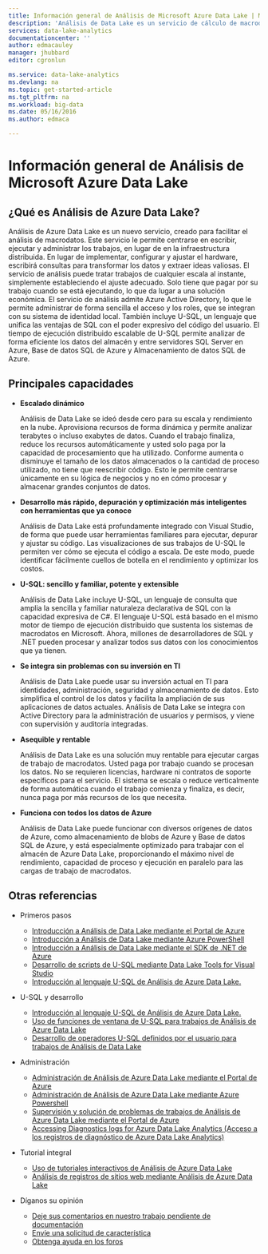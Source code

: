 ```yaml
---
title: Información general de Análisis de Microsoft Azure Data Lake | Microsoft Docs
description: 'Análisis de Data Lake es un servicio de cálculo de macrodatos de Azure que le permite usar datos para impulsar el negocio con los conocimientos adquiridos de los datos en la nube, independientemente de dónde se encuentren y de su tamaño. Análisis de Data Lake lo permite de la forma más sencilla, escalable y económica posible. '
services: data-lake-analytics
documentationcenter: ''
author: edmacauley
manager: jhubbard
editor: cgronlun

ms.service: data-lake-analytics
ms.devlang: na
ms.topic: get-started-article
ms.tgt_pltfrm: na
ms.workload: big-data
ms.date: 05/16/2016
ms.author: edmaca

---
```

# Información general de Análisis de Microsoft Azure Data Lake
## ¿Qué es Análisis de Azure Data Lake?
Análisis de Azure Data Lake es un nuevo servicio, creado para facilitar el análisis de macrodatos. Este servicio le permite centrarse en escribir, ejecutar y administrar los trabajos, en lugar de en la infraestructura distribuida. En lugar de implementar, configurar y ajustar el hardware, escribirá consultas para transformar los datos y extraer ideas valiosas. El servicio de análisis puede tratar trabajos de cualquier escala al instante, simplemente estableciendo el ajuste adecuado. Solo tiene que pagar por su trabajo cuando se está ejecutando, lo que da lugar a una solución económica. El servicio de análisis admite Azure Active Directory, lo que le permite administrar de forma sencilla el acceso y los roles, que se integran con su sistema de identidad local. También incluye U-SQL, un lenguaje que unifica las ventajas de SQL con el poder expresivo del código del usuario. El tiempo de ejecución distribuido escalable de U-SQL permite analizar de forma eficiente los datos del almacén y entre servidores SQL Server en Azure, Base de datos SQL de Azure y Almacenamiento de datos SQL de Azure.

## Principales capacidades
* **Escalado dinámico**
  
    Análisis de Data Lake se ideó desde cero para su escala y rendimiento en la nube. Aprovisiona recursos de forma dinámica y permite analizar terabytes o incluso exabytes de datos. Cuando el trabajo finaliza, reduce los recursos automáticamente y usted solo paga por la capacidad de procesamiento que ha utilizado. Conforme aumenta o disminuye el tamaño de los datos almacenados o la cantidad de proceso utilizado, no tiene que reescribir código. Esto le permite centrarse únicamente en su lógica de negocios y no en cómo procesar y almacenar grandes conjuntos de datos.
* **Desarrollo más rápido, depuración y optimización más inteligentes con herramientas que ya conoce**
  
    Análisis de Data Lake está profundamente integrado con Visual Studio, de forma que puede usar herramientas familiares para ejecutar, depurar y ajustar su código. Las visualizaciones de sus trabajos de U-SQL le permiten ver cómo se ejecuta el código a escala. De este modo, puede identificar fácilmente cuellos de botella en el rendimiento y optimizar los costos.
* **U-SQL: sencillo y familiar, potente y extensible**
  
    Análisis de Data Lake incluye U-SQL, un lenguaje de consulta que amplia la sencilla y familiar naturaleza declarativa de SQL con la capacidad expresiva de C#. El lenguaje U-SQL está basado en el mismo motor de tiempo de ejecución distribuido que sustenta los sistemas de macrodatos en Microsoft. Ahora, millones de desarrolladores de SQL y .NET pueden procesar y analizar todos sus datos con los conocimientos que ya tienen.
* **Se integra sin problemas con su inversión en TI**
  
    Análisis de Data Lake puede usar su inversión actual en TI para identidades, administración, seguridad y almacenamiento de datos. Esto simplifica el control de los datos y facilita la ampliación de sus aplicaciones de datos actuales. Análisis de Data Lake se integra con Active Directory para la administración de usuarios y permisos, y viene con supervisión y auditoría integradas.
* **Asequible y rentable**
  
    Análisis de Data Lake es una solución muy rentable para ejecutar cargas de trabajo de macrodatos. Usted paga por trabajo cuando se procesan los datos. No se requieren licencias, hardware ni contratos de soporte específicos para el servicio. El sistema se escala o reduce verticalmente de forma automática cuando el trabajo comienza y finaliza, es decir, nunca paga por más recursos de los que necesita.
* **Funciona con todos los datos de Azure**
  
    Análisis de Data Lake puede funcionar con diversos orígenes de datos de Azure, como almacenamiento de blobs de Azure y Base de datos SQL de Azure, y está especialmente optimizado para trabajar con el almacén de Azure Data Lake, proporcionando el máximo nivel de rendimiento, capacidad de proceso y ejecución en paralelo para las cargas de trabajo de macrodatos.

## Otras referencias
* Primeros pasos
  
  * [Introducción a Análisis de Data Lake mediante el Portal de Azure](data-lake-analytics-get-started-portal.md)
  * [Introducción a Análisis de Data Lake mediante Azure PowerShell](data-lake-analytics-get-started-powershell.md)
  * [Introducción a Análisis de Data Lake mediante el SDK de .NET de Azure](data-lake-analytics-get-started-net-sdk.md)
  * [Desarrollo de scripts de U-SQL mediante Data Lake Tools for Visual Studio](data-lake-analytics-data-lake-tools-get-started.md)
  * [Introducción al lenguaje U-SQL de Análisis de Azure Data Lake.](data-lake-analytics-u-sql-get-started.md)
* U-SQL y desarrollo
  
  * [Introducción al lenguaje U-SQL de Análisis de Azure Data Lake.](data-lake-analytics-u-sql-get-started.md)
  * [Uso de funciones de ventana de U-SQL para trabajos de Análisis de Azure Data Lake](data-lake-analytics-use-window-functions.md)
  * [Desarrollo de operadores U-SQL definidos por el usuario para trabajos de Análisis de Data Lake](data-lake-analytics-u-sql-develop-user-defined-operators.md)
* Administración
  
  * [Administración de Análisis de Azure Data Lake mediante el Portal de Azure](data-lake-analytics-manage-use-portal.md)
  * [Administración de Análisis de Azure Data Lake mediante Azure Powershell](data-lake-analytics-manage-use-powershell.md)
  * [Supervisión y solución de problemas de trabajos de Análisis de Azure Data Lake mediante el Portal de Azure](data-lake-analytics-monitor-and-troubleshoot-jobs-tutorial.md)
  * [Accessing Diagnostics logs for Azure Data Lake Analytics (Acceso a los registros de diagnóstico de Azure Data Lake Analytics)](data-lake-analytics-diagnostic-logs.md)
* Tutorial integral
  
  * [Uso de tutoriales interactivos de Análisis de Azure Data Lake](data-lake-analytics-use-interactive-tutorials.md)
  * [Análisis de registros de sitios web mediante Análisis de Azure Data Lake](data-lake-analytics-analyze-weblogs.md)
* Díganos su opinión
  
  * [Deje sus comentarios en nuestro trabajo pendiente de documentación](data-lake-analytics-documentation-backlog.md)
  * [Envíe una solicitud de característica](http://aka.ms/adlafeedback)
  * [Obtenga ayuda en los foros](http://aka.ms/adlaforums)

<!---HONumber=AcomDC_0914_2016-->
